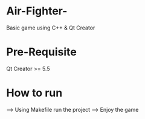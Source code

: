 # Air-Fighter-
Basic game using C++ &amp; Qt Creator

# Pre-Requisite
Qt Creator >= 5.5

# How to run
--> Using Makefile run the project 
--> Enjoy the game
